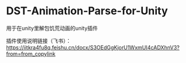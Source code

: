 # DST-Animation-Parse-for-Unity
用于在unity里解包饥荒动画的unity插件

插件使用说明链接（飞书）：
https://iitkra4fu8q.feishu.cn/docx/S3OEdGgKjorU1WxmUI4cADXhnV3?from=from_copylink
